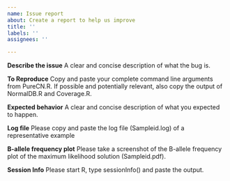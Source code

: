 ```yaml
---
name: Issue report
about: Create a report to help us improve
title: ''
labels: ''
assignees: ''

---
```


**Describe the issue**
A clear and concise description of what the bug is.

**To Reproduce**
Copy and paste your complete command line arguments from PureCN.R. If possible and potentially relevant, also copy the output of NormalDB.R and Coverage.R.

**Expected behavior**
A clear and concise description of what you expected to happen.

**Log file**
Please copy and paste the log file (Sampleid.log) of a representative example

**B-allele frequency plot**
Please take a screenshot of the B-allele frequency plot of the maximum likelihood solution
(Sampleid.pdf).

**Session Info**
Please start R, type sessionInfo() and paste the output.
